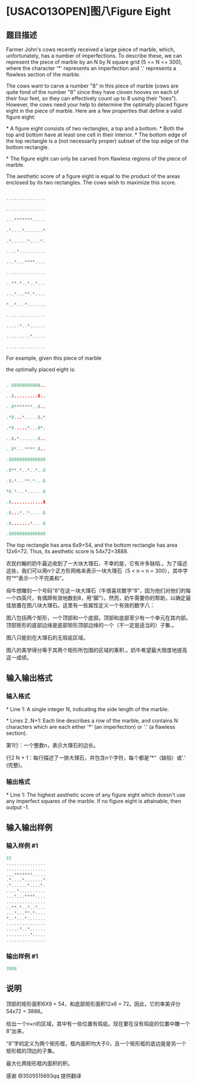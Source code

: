 # [USACO13OPEN]图八Figure Eight

## 题目描述

Farmer John's cows recently received a large piece of marble, which, unfortunately, has a number of imperfections. To describe these, we can represent the piece of marble by an N by N square grid (5 <= N <= 300), where the character '\*' represents an imperfection and '.' represents a flawless section of the marble.

The cows want to carve a number "8" in this piece of marble (cows are quite fond of the number "8" since they have cloven hooves on each of their four feet, so they can effectively count up to 8 using their "toes"). However, the cows need your help to determine the optimally placed figure eight in the piece of marble. Here are a few properties that define a valid figure eight:

\* A figure eight consists of two rectangles, a top and a bottom. \* Both the top and bottom have at least one cell in their interior. \* The bottom edge of the top rectangle is a (not necessarily proper) subset of the top edge of the bottom rectangle.

\* The figure eight can only be carved from flawless regions of the piece of marble.

The aesthetic score of a figure eight is equal to the product of the areas enclosed by its two rectangles. The cows wish to maximize this score.

```cpp

...............

...............

...*******.....

.*....*.......*

.*......*....*.

....*..........

...*...****....

...............

..**.*..*..*...

...*...**.*....

*..*...*.......

...............

.....*..*......

.........*.....

...............

```

For example, given this piece of marble

the optimally placed eight is:

```cpp

..88888888888..

..8.........8..

..8*******..8..

.*8...*.....8.*

.*8.....*...8*.

..8.*.......8..

..8*...****.8..

.88888888888888

.8**.*..*..*..8

.8.*...**.*...8

*8.*...*......8

.8............8

.8...*..*.....8

.8.......*....8

.88888888888888

```

The top rectangle has area 6x9=54, and the bottom rectangle has area 12x6=72. Thus, its aesthetic score is 54x72=3888.

农民约翰的奶牛最近收到了一大块大理石，不幸的是，它有许多缺陷.。为了描述这些，我们可以用n个正方形网格来表示一块大理石（5 < n = n = 300），其中字符“\*”表示一个不完美和“。

母牛想雕刻一个号码“8”在这一块大理石（牛很喜欢数字“8”，因为他们对他们的每一个四英尺，有偶蹄有效地数到8，用“脚”）。然而，奶牛需要你的帮助，以确定最佳放置在图八块大理石。这里有一些属性定义一个有效的数字八：

图八包括两个矩形，一个顶部和一个底部。顶部和底部至少有一个单元在其内部。顶部矩形的底部边缘是底部矩形顶部边缘的一个（不一定是适当的）子集.。

图八只能刻在大理石的无瑕疵区域。

图八的美学得分等于其两个矩形所包围的区域的乘积.。奶牛希望最大限度地提高这一成绩。

## 输入输出格式

### 输入格式

\* Line 1: A single integer N, indicating the side length of the marble.

\* Lines 2..N+1: Each line describes a row of the marble, and contains N characters which are each either '\*' (an imperfection) or '.' (a flawless section).

第1行：一个整数n，表示大理石的边长。

行2 N + 1：每行描述了一排大理石，并包含n个字符，每个都是“\*”（缺陷）或'.' (完整)。

### 输出格式

\* Line 1: The highest aesthetic score of any figure eight which doesn't use any imperfect squares of the marble. If no figure eight is attainable, then output -1.

## 输入输出样例

### 输入样例 #1

```cpp
15 
............... 
............... 
...*******..... 
.*....*.......* 
.*......*....*. 
....*.......... 
...*...****.... 
............... 
..**.*..*..*... 
...*...**.*.... 
*..*...*....... 
............... 
.....*..*...... 
.........*..... 
............... 

```
### 输出样例 #1

```cpp
3888 

```
## 说明

顶部的矩形面积6X9 = 54，和底部矩形面积12x6 = 72。因此，它的审美评分54x72 = 3888。

给出一个n×n的区域，其中有一些位置有瑕疵。现在要在没有瑕疵的位置中雕一个8”出来。

“8”字的定义为两个矩形框，框内面积均大于0，且一个矩形框的底边是是另一个矩形框的顶边的子集。

最大化两矩形框内面积的积。

感谢 @3505515693qq 提供翻译

